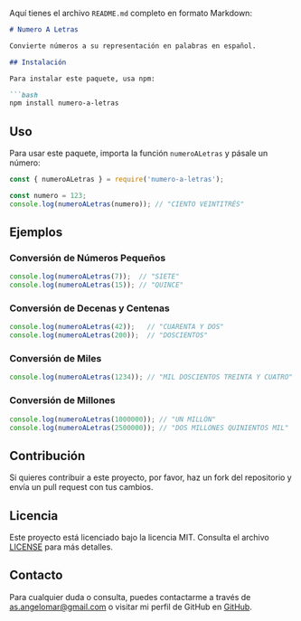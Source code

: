 Aquí tienes el archivo `README.md` completo en formato Markdown:

```markdown
# Numero A Letras

Convierte números a su representación en palabras en español.

## Instalación

Para instalar este paquete, usa npm:

```bash
npm install numero-a-letras
```

## Uso

Para usar este paquete, importa la función `numeroALetras` y pásale un número:

```javascript
const { numeroALetras } = require('numero-a-letras');

const numero = 123;
console.log(numeroALetras(numero)); // "CIENTO VEINTITRÉS"
```

## Ejemplos

### Conversión de Números Pequeños

```javascript
console.log(numeroALetras(7));  // "SIETE"
console.log(numeroALetras(15)); // "QUINCE"
```

### Conversión de Decenas y Centenas

```javascript
console.log(numeroALetras(42));   // "CUARENTA Y DOS"
console.log(numeroALetras(200));  // "DOSCIENTOS"
```

### Conversión de Miles

```javascript
console.log(numeroALetras(1234)); // "MIL DOSCIENTOS TREINTA Y CUATRO"
```

### Conversión de Millones

```javascript
console.log(numeroALetras(1000000)); // "UN MILLÓN"
console.log(numeroALetras(2500000)); // "DOS MILLONES QUINIENTOS MIL"
```

## Contribución

Si quieres contribuir a este proyecto, por favor, haz un fork del repositorio y envía un pull request con tus cambios.

## Licencia

Este proyecto está licenciado bajo la licencia MIT. Consulta el archivo [LICENSE](LICENSE) para más detalles.

## Contacto

Para cualquier duda o consulta, puedes contactarme a través de as.angelomar@gmail.com o visitar mi perfil de GitHub en [GitHub](https://github.com/angel-ayaya).
```